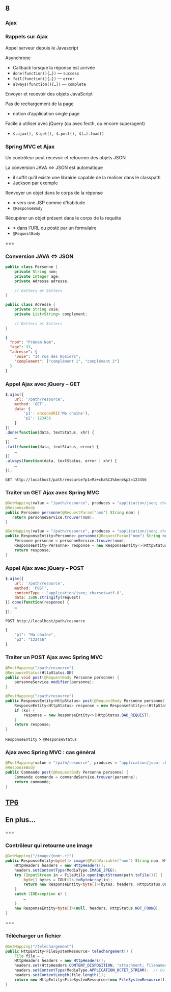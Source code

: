 <!-- .slide: data-background-image="images/spring.png" data-background-size="1200px" class="chapter" -->
## 8
### Ajax





<!-- .slide: class="slide" -->
### Rappels sur Ajax

Appel serveur depuis le Javascript

Asynchrone
 - Callback lorsque la réponse est arrivée
  - `done(function(){…})` — `success`
  - `fail(function(){…})` — `error`
  - `always(function(){…})` — `complete`

Envoyer et recevoir des objets JavaScript

Pas de rechargement de la page
 - notion d’application single page

Facile à utiliser avec jQuery (ou avec fecth, ou encore superagent)
 - `$.ajax(), $.get(), $.post(), $(…).load()`





<!-- .slide: class="slide" -->
### Spring MVC et Ajax

Un contrôleur peut recevoir et retourner des objets JSON

La conversion JAVA &hArr; JSON est automatique
 - il suffit qu’il existe une librairie capable de la réaliser dans le classpath
 - Jackson par exemple

Renvoyer un objet dans le corps de la réponse 
 - &ne; vers une JSP comme d’habitude
 - `@ResponseBody`

Récupérer un objet présent dans le corps de la requête
 - &ne; dans l’URL ou posté par un formulaire
 - `@RequestBody`

===

<!-- .slide: class="slide" -->
### Conversion JAVA &hArr; JSON

```java
public class Personne {
    private String nom;
    private Integer age;
    private Adresse adresse;
    
    // Getters et Setters
}

public class Adresse {
    private String voie;
    private List<String> complement;
    
    // Getters et Setters
}
```

```json
{
  "nom": "Prénom Nom",
  "age": 33,
  "adresse": {
    "voie": "34 rue des Rosiers",
    "complement": ["complément 1", "complément 2"]
  }
}
```





<!-- .slide: class="slide" -->
### Appel Ajax avec jQuery – GET

```javascript
$.ajax({
    url: '/path/resource',
    method: 'GET',
    data: {
        'p1': encodeURI('Ma chaîne'),
        'p2': 123456
    }
})
.done(function(data, textStatus, xhr) {
    …
})
.fail(function(data, textStatus, error) {
    …
})
.always(function(data, textStatus, error | xhr) {
    …
});
```

`GET http://localhost/path/resource?p1=Ma+cha%C3%Aene&p2=123456`





<!-- .slide: class="slide" -->
### Traiter un GET Ajax avec Spring MVC

```java
@GetMapping(value = "/path/resource", produces = "application/json; charset=UTF-8")
@ResponseBody
public Personne personne(@RequestParam("nom") String nom) {
   return personneService.trouver(nom);
}
```

```java
@GetMapping(value = "/path/resource", produces = "application/json; charset=UTF-8")
public ResponseEntity<Personne> personne(@RequestParam("nom") String nom) {
    Personne personne = personneService.trouver(nom);
    ResponseEntity<Personne> response = new ResponseEntity<>(HttpStatus.OK, personne);
    return response;
}
```





<!-- .slide: class="slide" -->
### Appel Ajax avec jQuery – POST

```javascript
$.ajax({
    url: '/path/resource',
    method: 'POST',
    contentType : 'application/json; charset=utf-8',
    data: JSON.stringify(request)
}).done(function(response) {
    …  
});
```

`POST http://localhost/path/resource`

```javascript
{
    "p1": "Ma chaîne",
    "p2": "123456"
}
```





<!-- .slide: class="slide" -->
### Traiter un POST Ajax avec Spring MVC

```java
@PostMapping("/path/resource")
@ResponseStatus(HttpStatus.OK)
public void post(@RequestBody Personne personne) {
    personneService.modifier(personne);
}

```

```java
@PostMapping("/path/resource")
public ResponseEntity<HttpStatus> post(@RequestBody Personne personne) {
    ResponseEntity<HttpStatus> response = new ResponseEntity<>(HttpStatus.OK);
    if (ko) {
        response = new ResponseEntity<>(HttpStatus.BAD_REQUEST);
    }
    return response;
}
```

`ResponseEntity` > `@ResponseStatus`





<!-- .slide: class="slide" -->
### Ajax avec Spring MVC : cas général

```java
@PostMapping(value = "/path/resource", produces = "application/json; charset=UTF-8")
@ResponseBody
public Commande post(@RequestBody Personne personne) {
    Commande commande = commandeService.trouver(personne);
    return commande;
}
```





<!-- .slide: data-background-image="images/tp.png" data-background-size="500px" class="tp" -->
## [TP6](https://github.com/Insee-CNIP/formation-spring-mvc#6-ajax)





<!-- .slide: data-background-image="images/question.png" data-background-size="700px" class="exercice" -->
## En plus…

===

<!-- .slide: class="slide" -->
### Contrôleur qui retourne une image
```java
@GetMapping("/image/{nom:.+}")
public ResponseEntity<byte[]> image(@PathVariable("nom") String nom, HttpServletResponse response) {
    HttpHeaders headers = new HttpHeaders();
    headers.setContentType(MediaType.IMAGE_JPEG);
    try (InputStream in = FileUtils.openInputStream(path.toFile())) {
        byte[] bytes = IOUtils.toByteArray(in);
        return new ResponseEntity<byte[]>(bytes, headers, HttpStatus.OK);
    }
    catch (IOException e) {
        …
    }
    new ResponseEntity<byte[]>(null, headers, HttpStatus.NOT_FOUND);
}
```

===

<!-- .slide: class="slide" -->
### Télécharger un fichier
```java
@GetMapping("/telechargement")
public HttpEntity<FileSystemResource> telechargement() {
    File file = …
    HttpHeaders headers = new HttpHeaders();
    headers.set(HttpHeaders.CONTENT_DISPOSITION, "attachment; filename=" + file.getName());
    headers.setContentType(MediaType.APPLICATION_OCTET_STREAM);  // Ou autre
    headers.setContentLength(file.length());
    return new HttpEntity<FileSystemResource>(new FileSystemResource(file), header);
}
```